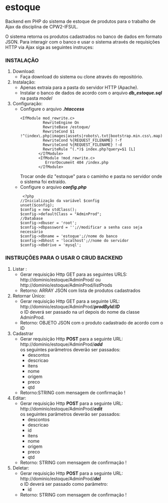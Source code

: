 # estoque
Backend em PHP do sistema de estoque de produtos para o trabalho de Ajax da disciplina de CPW2-IFSUL.

O sistema retorna os produtos cadastrados no banco de dados em formato JSON. Para interagir com o banco e usar o sistema através de requisições HTTP via Ajax siga as seguintes instruçes:

<h3>INSTALAÇÃO</h3>
<ol>
  <li>Download:
    <ul>
      <li>Faça download do sistema ou clone através do repositório. </li>
    </ul>
</li>
   <li>Instalação:
            <ul>
                  <li>Apenas extraia para a pasta do servidor HTTP (Apache).</li>
                   <li>Instalar o banco de dados de acordo com o arquivo <b><i>db_estoque.sql</i></b> na pasta <i>model</i></li>
            </ul>
       </li>
  <li>Configuração:
    <ul>
      <li>Configure o arquivo <b><i>.htaccess</i></b>
      <pre><code>&lt;IfModule mod_rewrite.c&gt;
          RewriteEngine On
          RewriteBase /estoque/
          RewriteCond $1 !^(index\.php|images|assets|robots\.txt|bootstrap.min.css\.map)
          RewriteCond %{REQUEST_FILENAME} !-f
          RewriteCond %{REQUEST_FILENAME} !-d
          RewriteRule ^(.*)$ index.php?query=$1 [L]
        &lt;/IfModule&gt;
        &lt;IfModule !mod_rewrite.c&gt;
           ErrorDocument 404 /index.php
        &lt;/IfModule&gt; </code></pre>  
      Trocar onde diz "estoque" para o caminho e pasta no servidor onde o sistema foi extraído.
      </li>
      <li>Configure o arquivo <b><i>config.php</i></b>
          <pre><code> &lt;?php
//Inicializa&#231;&#227;o da vari&#225;vel $config
unset($config);
$config = new stdClass();
$config-&gt;defaultClass = &quot;AdminProd&quot;;
//Database
$config-&gt;dbuser = &#39;root&#39;;
$config-&gt;dbpassword = &#39;&#39;;//modificar a senha caso seja necess&#225;rio
$config-&gt;dbname = &#39;estoque&#39;;//nome do banco
$config-&gt;dbhost = &#39;localhost&#39;;//nome do servidor
$config-&gt;dbdrive = &#39;mysql&#39;;</code></pre>            
          </li>
    </ul>
    </li>
</ol>
<h3>INSTRUÇÕES PARA O USAR O CRUD BACKEND</h3>
<ol>
  <li>Listar : 
    <ul><li>Gerar requisição Http GET para as seguintes URLS: <br>http://dominio/estoque/AdminProd/ ou http://dominio/estoque/AdminProd/listProds</li>
    <li>Retorno: ARRAY JSON com lista de produtos cadastrados</li>
    </ul>
    </li>
    <li>
      Retornar Único:
      <ul><li>Gerar requisição Http GET para a seguinte URL: <br>http://dominio/estoque/AdminProd/<b><i>prodById</i></b>/<b><i>ID</i></b><br> o ID deverá ser passado na url depois do nome da classe AdminProd.
        </li>
    <li>Retorno: OBJETO JSON com o produto cadastrado de acordo com o ID</li>
    </ul>
    </li>
  
  <li>Cadastrar
    <ul>
      <li>Gerar requisição Http <b>POST</b> para a seguinte URL: <br>http://dominio/estoque/AdminProd/<b><i>add</i></b><br>os seguintes parâmetros deverão ser passados:
          <ul>
            <li>descontos</li>
                <li>descricao</li>
                <li>itens</li>
                <li>nome</li>
                <li>origem</li>
                <li>preco</li>
                <li>qtd</li>
            </ul>
        </li>
    <li>Retorno:STRING com mensagem de confirmação !</li>
    </ul>
      
  </li>
  
  <li>
  Editar:
      <ul><li>Gerar requisição Http <b>POST</b> para a seguinte URL: <br>http://dominio/estoque/AdminProd/<b><i>edit</i></b><br>os seguintes parâmetros deverão ser passados:
          <ul>
            <li>descontos</li>
                <li>descricao</li>
                <li>id</li>
                <li>itens</li>
                <li>nome</li>
                <li>origem</li>
                <li>preco</li>
                <li>qtd</li>
            </ul>
        </li>
    <li>Retorno: STRING com mensagem de confirmação !</li>
    </ul>
    </li>
  
  </li>
  <li>
  Deletar:
      <ul><li>Gerar requisição Http <b>POST</b> para a seguinte URL: <br>http://dominio/estoque/AdminProd/<b><i>del</i></b><br>o ID deverá ser passado como parâmetro:
          <ul> <li>id</li>                
            </ul>
        </li>
    <li>Retorno: STRING com mensagem de confirmação !</li>
    </ul>
    </li>
  
  </li>
</ol>


